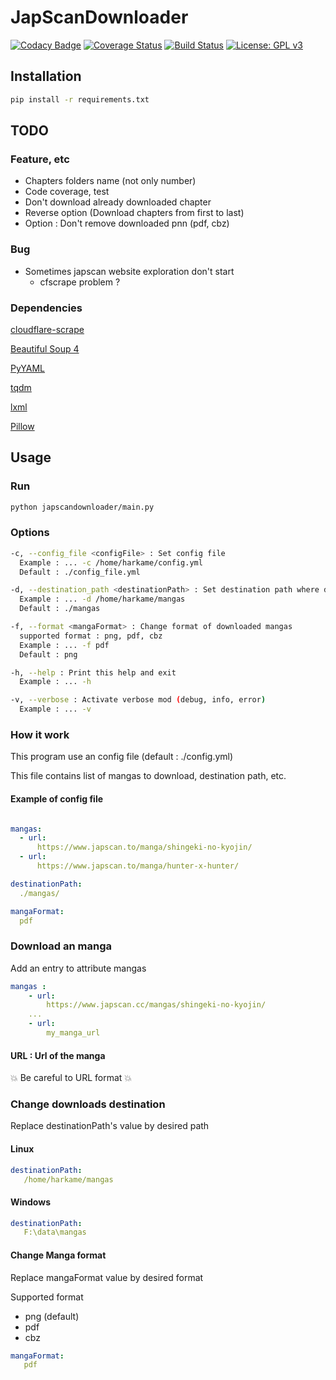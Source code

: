 # JapScanDownloader

[![Codacy Badge](https://api.codacy.com/project/badge/Grade/acf59998d8a743188d5f7ef058010ffa)](https://www.codacy.com/app/Harkame/JapScanDownloader?utm_source=github.com&amp;utm_medium=referral&amp;utm_content=Harkame/JapScanDownloader&amp;utm_campaign=Badge_Grade)
[![Coverage Status](https://coveralls.io/repos/github/Harkame/JapScanDownloader/badge.svg?branch=master)](https://coveralls.io/github/Harkame/JapScanDownloader?branch=master)
[![Build Status](https://travis-ci.org/Harkame/JapScanDownloader.svg?branch=master)](https://travis-ci.org/Harkame/JapScanDownloader)
[![License: GPL v3](https://img.shields.io/badge/License-GPLv3-blue.svg)](https://www.gnu.org/licenses/gpl-3.0)

## Installation

``` bash
pip install -r requirements.txt
```

## TODO

### Feature, etc
+   Chapters folders name (not only number)
+   Code coverage, test
+   Don't download already downloaded chapter
+   Reverse option (Download chapters from first to last)
+   Option : Don't remove downloaded pnn (pdf, cbz)

### Bug
+   Sometimes japscan website exploration don't start
    +   cfscrape problem ?

### Dependencies

[cloudflare-scrape](https://github.com/Anorov/cloudflare-scrape)

[Beautiful Soup 4](https://www.crummy.com/software/BeautifulSoup/bs4/doc/)

[PyYAML](https://github.com/yml/pyyml)

[tqdm](https://github.com/tqdm/tqdm)

[lxml](https://github.com/lxml/lxml.git)

[Pillow](https://github.com/python-pillow/Pillow.git)

## Usage

### Run

``` bash
python japscandownloader/main.py
```

### Options

``` bash
-c, --config_file <configFile> : Set config file
  Example : ... -c /home/harkame/config.yml
  Default : ./config_file.yml

-d, --destination_path <destinationPath> : Set destination path where download mangas
  Example : ... -d /home/harkame/mangas
  Default : ./mangas

-f, --format <mangaFormat> : Change format of downloaded mangas
  supported format : png, pdf, cbz
  Example : ... -f pdf
  Default : png

-h, --help : Print this help and exit
  Example : ... -h

-v, --verbose : Activate verbose mod (debug, info, error)
  Example : ... -v
```

### How it work

This program use an config file (default : ./config.yml)

This file contains list of mangas to download, destination path, etc.

#### Example  of config file

``` yaml

mangas:
  - url:
      https://www.japscan.to/manga/shingeki-no-kyojin/
  - url:
      https://www.japscan.to/manga/hunter-x-hunter/

destinationPath:
  ./mangas/

mangaFormat:
  pdf

```

### Download an manga

Add an entry to attribute mangas

``` yml
mangas :
    - url:
        https://www.japscan.cc/mangas/shingeki-no-kyojin/
    ...
    - url:
        my_manga_url
```

#### URL : Url of the manga
:boom: Be careful to URL format :boom:

### Change downloads destination
Replace destinationPath's value by desired path

#### Linux

 ``` yml
destinationPath:
    /home/harkame/mangas
```

#### Windows

 ``` yml
destinationPath:
    F:\data\mangas
```

#### Change Manga format

Replace mangaFormat value by desired format

Supported format
+   png (default)
+   pdf
+   cbz

``` yml
mangaFormat:
   pdf
```
